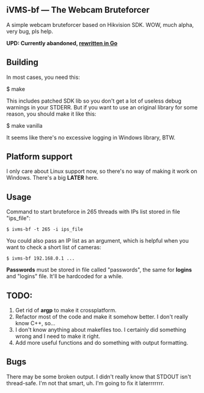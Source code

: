 iVMS-bf — The Webcam Bruteforcer
---

A simple webcam bruteforcer based on Hikvision SDK. WOW, much alpha, very bug, pls help.

__UPD: Currently abandoned, [rewritten in Go](//github.com/superhacker777/hikka)__


## Building

In most cases, you need this:

  $ make

This includes patched SDK lib so you don't get a lot of useless debug warnings in your STDERR. But if you want to use an original library for some reason, you should make it like this:

  $ make vanilla
  
It seems like there's no excessive logging in Windows library, BTW.


## Platform support

I only care about Linux support now, so there's no way of making it work on Windows. There's a big __LATER__ here.


## Usage

Command to start bruteforce in 265 threads with IPs list stored in file "ips_file":

    $ ivms-bf -t 265 -i ips_file

You could also pass an IP list as an argument, which is helpful when you want to check a short list of cameras:

    $ ivms-bf 192.168.0.1 ...

__Passwords__ must be stored in file called "passwords", the same for __logins__ and "logins" file. It'll be hardcoded for a while.


## TODO:

1. Get rid of __argp__ to make it crossplatform.
2. Refactor most of the code and make it somehow better. I don't really know C++, so…
3. I don't know anything about makefiles too. I certainly did something wrong and I need to make it right.
4. Add more useful functions and do something with output formatting.


## Bugs

There may be some broken output. I didn't really know that STDOUT isn't thread-safe. I'm not that smart, uh. I'm going to fix it laterrrrrrr.
